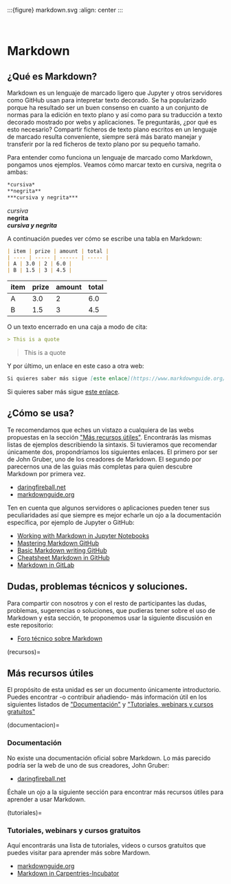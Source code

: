 
:::{figure} markdown.svg
:align: center
:::

<br>

# Markdown

## ¿Qué es Markdown?

Markdown es un lenguaje de marcado ligero que Jupyter y otros servidores como GitHub
usan para intepretar texto decorado. Se ha popularizado porque ha resultado ser
un buen consenso en cuanto a un conjunto de normas para la edición en texto plano y
así como para su traducción a texto decorado mostrado por webs y aplicaciones.
Te preguntarás, ¿por qué es esto necesario? Compartir ficheros de texto plano
escritos en un lenguaje de marcado resulta conveniente, siempre será más barato
manejar y transferir por la red ficheros de texto plano por su pequeño tamaño.

Para entender como funciona un lenguaje de marcado como Markdown, pongamos unos
ejemplos. Veamos cómo marcar texto en cursiva, negrita o ambas:

```markdown
*cursiva*
**negrita**
***cursiva y negrita***
```

*cursiva*     
**negrita**    
***cursiva y negrita***    

A continuación puedes ver cómo se escribe una tabla en Markdown:

```markdown
| item | prize | amount | total |
| ---- | ----- | ------ | ----- |
| A | 3.0 | 2 | 6.0 |
| B | 1.5 | 3 | 4.5 |
```

| item | prize | amount | total |
| ---- | ----- | ------ | ----- |
| A | 3.0 | 2 | 6.0 |
| B | 1.5 | 3 | 4.5 |

O un texto encerrado en una caja a modo de cita:

```markdown
> This is a quote
```

> This is a quote

Y por último, un enlace en este caso a otra web:

```markdown
Si quieres saber más sigue [este enlace](https://www.markdownguide.org/getting-started/).
```

Si quieres saber más sigue [este enlace](https://www.markdownguide.org/getting-started/).

## ¿Cómo se usa?

Te recomendamos que eches un vistazo a cualquiera de las webs propuestas en la
sección ["Más recursos útiles"](recursos). Encontrarás las mismas listas de
ejemplos describiendo la sintaxis. Si tuvieramos que recomendar únicamente dos,
propondríamos los siguientes enlaces. El primero por ser de John Gruber, uno de
los creadores de Markdown. El segundo por parecernos una de las guias más
completas para quien descubre Markdown por primera vez.
 
- [daringfireball.net][daringfireball]
- [markdownguide.org][markdownguide.org]

Ten en cuenta que algunos servidores o aplicaciones pueden tener sus
peculiaridades así que siempre es mejor echarle un ojo a la documentación
específica, por ejemplo de Jupyter o GitHub:

- [Working with Markdown in Jupyter Notebooks][markdown_jupyter]
- [Mastering Markdown GitHub][mastering_markdown_github]
- [Basic Markdown writing GitHub][basic_markdown_github]
- [Cheatsheet Markdown in GitHub][cheatsheed_markdown_github]
- [Markdown in GitLab][markdown_gitlab]

## Dudas, problemas técnicos y soluciones.

Para compartir con nosotros y con el resto de participantes las dudas,
problemas, sugerencias o soluciones, que pudieras tener sobre el uso de
Markdown y esta sección, te proponemos usar la siguiente discusión en este
repositorio:

- [Foro técnico sobre Markdown][discusion]

(recursos)=
## Más recursos útiles

El propósito de esta unidad es ser un documento únicamente introductorio.
Puedes encontrar -o contribuir añadiendo- más información útil en los
siguientes listados de ["Documentación"](documentacion) y ["Tutoriales, webinars
y cursos gratuitos"](tutoriales)

(documentacion)=
### Documentación

No existe una documentación oficial sobre Markdown. Lo más parecido podría ser
la web de uno de sus creadores, John Gruber:

- [daringfireball.net][daringfireball]

Échale un ojo a la siguiente sección para encontrar más recursos útiles para
aprender a usar Markdown.

(tutoriales)=
### Tutoriales, webinars y cursos gratuitos <a class="anchor" id="tutoriales"></a>

Aquí encontrarás una lista de tutoriales, videos o cursos gratuitos que puedes
visitar para aprender más sobre Mardown.

- [markdownguide.org][markdownguide.org]
- [Markdown in Carpentries-Incubator][carpentries-incubator]

[daringfireball]: https://daringfireball.net/projects/markdown
[markdownguide.org]: https://www.markdownguide.org/basic-syntax/  
[markdown_jupyter]: https://jupyter-notebook.readthedocs.io/en/stable/examples/Notebook/Working%20With%20Markdown%20Cells.html    
[mastering_markdown_github]: https://www.markdownguide.org/
[basic_markdown_github]: https://help.github.com/articles/basic-writing-and-formatting-syntax/    
[cheatsheed_markdown_github]: https://github.com/adam-p/markdown-here/wiki/Markdown-Cheatsheet       
[discusion]: https://github.com/uibcdf/Taller-Python/discussions/10
[markdown_gitlab]: https://about.gitlab.com/handbook/markdown-guide/
[carpentries-incubator]: https://carpentries-incubator.github.io/markdown-intro/

